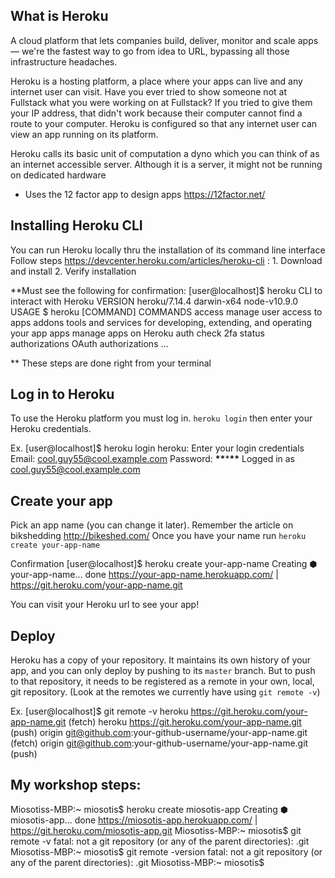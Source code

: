 ## What is Heroku

A cloud platform that lets companies build, deliver, monitor and scale apps — we're the fastest way to go from idea to URL, bypassing all those infrastructure headaches.

Heroku is a hosting platform, a place where your apps can live and any internet user can visit. Have you ever tried to show someone not at Fullstack what you were working on at Fullstack? If you tried to give them your IP address, that didn't work because their computer cannot find a route to your computer. Heroku is configured so that any internet user can view an app running on its platform.

Heroku calls its basic unit of computation a dyno which you can think of as an internet accessible server. Although it is a server, it might not be running on dedicated hardware

- Uses the 12 factor app to design apps https://12factor.net/

## Installing Heroku CLI

You can run Heroku locally thru the installation of its command line interface
Follow steps https://devcenter.heroku.com/articles/heroku-cli : 1. Download and install 2. Verify installation

\*\*Must see the following for confirmation:
[user@localhost]$ heroku
CLI to interact with Heroku
VERSION
heroku/7.14.4 darwin-x64 node-v10.9.0
USAGE
$ heroku [COMMAND]
COMMANDS
access manage user access to apps
addons tools and services for developing, extending, and operating your app
apps manage apps on Heroku
auth check 2fa status
authorizations OAuth authorizations
...

\*\* These steps are done right from your terminal

## Log in to Heroku

To use the Heroku platform you must log in. `heroku login` then enter your Heroku credentials.

Ex.
[user@localhost]\$ heroku login
heroku: Enter your login credentials
Email: cool.guy55@cool.example.com
Password: **\*\***\***\*\***
Logged in as cool.guy55@cool.example.com

## Create your app

Pick an app name (you can change it later). Remember the article on bikshedding http://bikeshed.com/
Once you have your name run `heroku create your-app-name`

Confirmation
[user@localhost]\$ heroku create your-app-name
Creating ⬢ your-app-name... done
https://your-app-name.herokuapp.com/ | https://git.heroku.com/your-app-name.git

You can visit your Heroku url to see your app!

## Deploy

Heroku has a copy of your repository. It maintains its own history of your app, and you can only deploy by pushing to its `master` branch. But to push to that repository, it needs to be registered as a remote in your own, local, git repository. (Look at the remotes we currently have using `git remote -v`)

Ex.
[user@localhost]\$ git remote -v
heroku https://git.heroku.com/your-app-name.git (fetch)
heroku https://git.heroku.com/your-app-name.git (push)
origin git@github.com:your-github-username/your-app-name.git (fetch)
origin git@github.com:your-github-username/your-app-name.git (push)

## My workshop steps:

Miosotiss-MBP:~ miosotis$ heroku create miosotis-app
Creating ⬢ miosotis-app... done
https://miosotis-app.herokuapp.com/ | https://git.heroku.com/miosotis-app.git
Miosotiss-MBP:~ miosotis$ git remote -v
fatal: not a git repository (or any of the parent directories): .git
Miosotiss-MBP:~ miosotis$ git remote -version
fatal: not a git repository (or any of the parent directories): .git
Miosotiss-MBP:~ miosotis$
